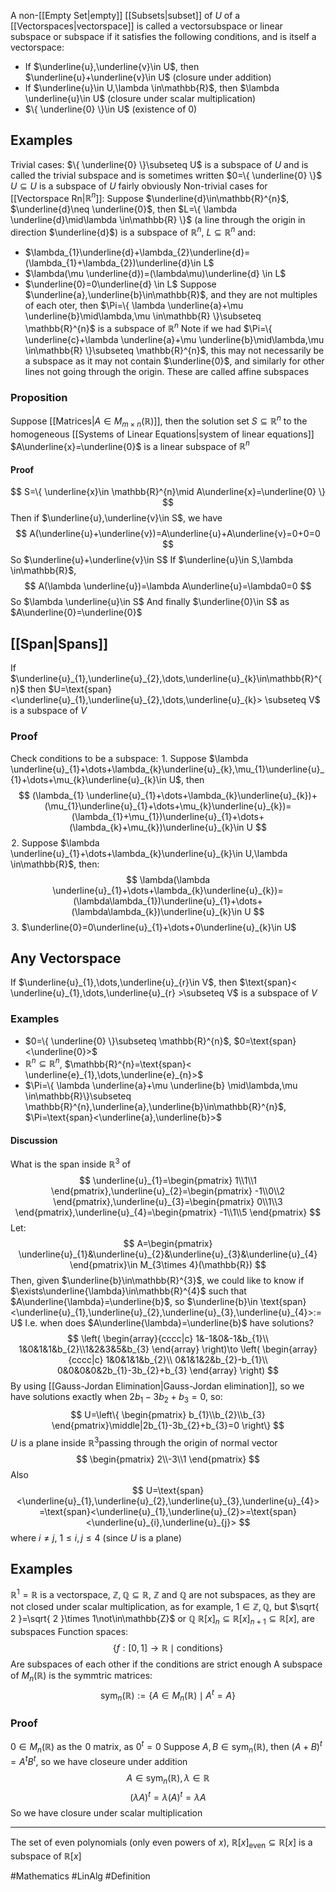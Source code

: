 A non-[[Empty Set|empty]] [[Subsets|subset]] of $U$ of a [[Vectorspaces|vectorspace]] is called a vectorsubspace or linear subspace or subspace if it satisfies the following conditions, and is itself a vectorspace:
- If $\underline{u},\underline{v}\in U$, then $\underline{u}+\underline{v}\in U$ (closure under addition)
- If $\underline{u}\in U,\lambda \in\mathbb{R}$, then $\lambda \underline{u}\in U$ (closure under scalar multiplication)
- $\{ \underline{0} \}\in U$ (existence of 0)
## Examples
Trivial cases:
$\{ \underline{0} \}\subseteq U$ is a subspace of $U$ and is called the trivial subspace and is sometimes written $0=\{ \underline{0} \}$
$U\subseteq U$ is a subspace of $U$ fairly obviously
Non-trivial cases for [[Vectorspace Rn|$\mathbb{R}^{n}$]]:
Suppose $\underline{d}\in\mathbb{R}^{n}$, $\underline{d}\neq  \underline{0}$, then $L=\{ \lambda \underline{d}\mid\lambda \in\mathbb{R} \}$ (a line through the origin in direction $\underline{d}$) is a subspace of $\mathbb{R}^{n}$, $L\subseteq \mathbb{R}^{n}$ and:
- $\lambda_{1}\underline{d}+\lambda_{2}\underline{d}=(\lambda_{1}+\lambda_{2})\underline{d}\in L$
- $\lambda(\mu \underline{d})=(\lambda\mu)\underline{d} \in L$
- $\underline{0}=0\underline{d} \in L$
Suppose $\underline{a},\underline{b}\in\mathbb{R}$, and they are not multiples of each oter, then $\Pi=\{ \lambda \underline{a}+\mu \underline{b}\mid\lambda,\mu \in\mathbb{R} \}\subseteq \mathbb{R}^{n}$ is a subspace of $\mathbb{R}^{n}$
Note if we had $\Pi=\{ \underline{c}+\lambda \underline{a}+\mu \underline{b}\mid\lambda,\mu \in\mathbb{R} \}\subseteq \mathbb{R}^{n}$, this may not necessarily be a subspace as it may not contain $\underline{0}$, and similarly for other lines not going through the origin. These are called affine subspaces
### Proposition
Suppose [[Matrices|$A\in M_{m\times n}(\mathbb{R})$]], then the solution set $S\subseteq \mathbb{R}^{n}$ to the homogeneous [[Systems of Linear Equations|system of linear equations]] $A\underline{x}=\underline{0}$ is a linear subspace of $\mathbb{R}^{n}$
#### Proof
$$
S=\{ \underline{x}\in \mathbb{R}^{n}\mid A\underline{x}=\underline{0} \}
$$
Then if $\underline{u},\underline{v}\in S$, we have 
$$
A(\underline{u}+\underline{v})=A\underline{u}+A\underline{v}=0+0=0
$$
So $\underline{u}+\underline{v}\in S$
If $\underline{u}\in S,\lambda \in\mathbb{R}$, 
$$
A(\lambda \underline{u})=\lambda A\underline{u}=\lambda0=0
$$
So $\lambda \underline{u}\in S$
And finally $\underline{0}\in S$ as $A\underline{0}=\underline{0}$
## [[Span|Spans]]
If $\underline{u}_{1},\underline{u}_{2},\dots,\underline{u}_{k}\in\mathbb{R}^{n}$ then $U=\text{span}<\underline{u}_{1},\underline{u}_{2},\dots,\underline{u}_{k}> \subseteq V$ is a subspace of $V$
### Proof
Check conditions to be a subspace:
$\hspace{0pt}1$. Suppose $\lambda \underline{u}_{1}+\dots+\lambda_{k}\underline{u}_{k},\mu_{1}\underline{u}_{1}+\dots+\mu_{k}\underline{u}_{k}\in U$, then
$$
(\lambda_{1} \underline{u}_{1}+\dots+\lambda_{k}\underline{u}_{k})+(\mu_{1}\underline{u}_{1}+\dots+\mu_{k}\underline{u}_{k})=(\lambda_{1}+\mu_{1})\underline{u}_{1}+\dots+(\lambda_{k}+\mu_{k})\underline{u}_{k}\in U
$$
$\hspace{0pt}2$. Suppose $\lambda \underline{u}_{1}+\dots+\lambda_{k}\underline{u}_{k}\in U,\lambda \in\mathbb{R}$, then:
$$
\lambda(\lambda \underline{u}_{1}+\dots+\lambda_{k}\underline{u}_{k})=(\lambda\lambda_{1})\underline{u}_{1}+\dots+(\lambda\lambda_{k})\underline{u}_{k}\in U
$$
$\hspace{0pt}3$. $\underline{0}=0\underline{u}_{1}+\dots+0\underline{u}_{k}\in U$
## Any Vectorspace
If $\underline{u}_{1},\dots,\underline{u}_{r}\in V$, then $\text{span}< \underline{u}_{1},\dots,\underline{u}_{r} >\subseteq V$ is a subspace of $V$ 
### Examples
- $0=\{ \underline{0} \}\subseteq \mathbb{R}^{n}$, $0=\text{span}<\underline{0}>$
- $\mathbb{R}^{n}\subseteq \mathbb{R}^{n}$, $\mathbb{R}^{n}=\text{span}< \underline{e}_{1},\dots,\underline{e}_{n}>$
- $\Pi=\{ \lambda \underline{a}+\mu \underline{b} \mid\lambda,\mu \in\mathbb{R}\}\subseteq \mathbb{R}^{n},\underline{a},\underline{b}\in\mathbb{R}^{n}$, $\Pi=\text{span}<\underline{a},\underline{b}>$
#### Discussion
What is the span inside $\mathbb{R}^{3}$ of 
$$
\underline{u}_{1}=\begin{pmatrix}
1\\1\\1
\end{pmatrix},\underline{u}_{2}=\begin{pmatrix}
-1\\0\\2
\end{pmatrix},\underline{u}_{3}=\begin{pmatrix}
0\\1\\3
\end{pmatrix},\underline{u}_{4}=\begin{pmatrix}
-1\\1\\5
\end{pmatrix}
$$
Let:
$$
A=\begin{pmatrix}
\underline{u}_{1}&\underline{u}_{2}&\underline{u}_{3}&\underline{u}_{4}
\end{pmatrix}\in M_{3\times 4}(\mathbb{R})
$$
Then, given $\underline{b}\in\mathbb{R}^{3}$, we could like to know if $\exists\underline{\lambda}\in\mathbb{R}^{4}$ such that $A\underline{\lambda}=\underline{b}$, so $\underline{b}\in \text{span}<\underline{u}_{1},\underline{u}_{2},\underline{u}_{3},\underline{u}_{4}>:=U$
I.e. when does $A\underline{\lambda}=\underline{b}$ have solutions?
$$
\left(
\begin{array}{cccc|c}
1&-1&0&-1&b_{1}\\
1&0&1&1&b_{2}\\1&2&3&5&b_{3}
\end{array}
\right)\to 
\left(
\begin{array}{cccc|c}
1&0&1&1&b_{2}\\
0&1&1&2&b_{2}-b_{1}\\
0&0&0&0&2b_{1}-3b_{2}+b_{3}
\end{array}
\right)
$$
By using [[Gauss-Jordan Elimination|Gauss-Jordan elimination]], so we have solutions exactly when $2b_{1}-3b_{2}+b_{3}=0$, so:
$$
U=\left\{  \begin{pmatrix}
b_{1}\\b_{2}\\b_{3}
\end{pmatrix}\middle|2b_{1}-3b_{2}+b_{3}=0  \right\}
$$
$U$ is a plane inside $\mathbb{R}^{3}$passing through the origin of normal vector
$$
\begin{pmatrix}
2\\-3\\1
\end{pmatrix}
$$
Also 
$$
U=\text{span}<\underline{u}_{1},\underline{u}_{2},\underline{u}_{3},\underline{u}_{4}> =\text{span}<\underline{u}_{1},\underline{u}_{2}>=\text{span}<\underline{u}_{i},\underline{u}_{j}>
$$
where $i\neq j$, $1\leq i,j\leq 4$ (since $U$ is a plane)
## Examples
$\mathbb{R}^{1}=\mathbb{R}$ is a vectorspace, $\mathbb{Z},\mathbb{Q}\subseteq \mathbb{R}$, $\mathbb{Z}$ and $\mathbb{Q}$ are not subspaces, as they are not closed under scalar multiplication, as for example, $1\in\mathbb{Z},\mathbb{Q}$, but $\sqrt{ 2 }=\sqrt{ 2 }\times 1\not\in\mathbb{Z}$ or $\mathbb{Q}$ 
$\mathbb{R}[x]_{n}\subseteq \mathbb{R}[x]_{n+1}\subseteq \mathbb{R}[x]$, are subspaces
Function spaces:
$$
\{ f:[0,1]\to \mathbb{R}\mid \text{conditions} \}
$$
Are subspaces of each other if the conditions are strict enough
A subspace of $M_{n}(\mathbb{R})$ is the symmtric matrices:
$$
\text{sym}_{n}(\mathbb{R}):=\{ A\in M_{n}(\mathbb{R}) \mid A^{t}=A\}
$$
### Proof
$0\in M_{n}(\mathbb{R})$ as the $\hspace{0pt}0$ matrix, as $0^{t}=0$
Suppose $A,B\in \text{sym}_{n}(\mathbb{R})$, then $(A+B)^{t}=A^{t}B^{t}$, so we have closeure under addition
$$
A \in  \text{sym}_{n}(\mathbb{R}),\lambda \in \mathbb{R}
$$
$$
(\lambda A)^{t}=\lambda(A)^{t}=\lambda A
$$
So we have closure under scalar multiplication
___
The set of even polynomials (only even powers of $x$), $\mathbb{R}[x]_\text{even}\subseteq \mathbb{R}[x]$ is a subspace of $\mathbb{R}[x]$

#Mathematics #LinAlg #Definition 